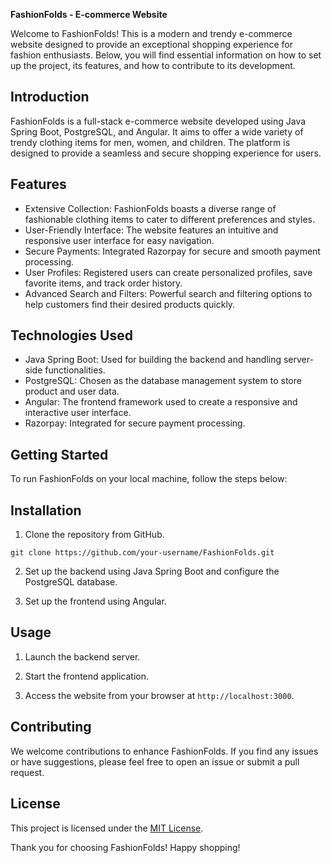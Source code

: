 **FashionFolds - E-commerce Website**

Welcome to FashionFolds! This is a modern and trendy e-commerce website designed to provide an exceptional shopping experience for fashion enthusiasts. Below, you will find essential information on how to set up the project, its features, and how to contribute to its development.

## Introduction

FashionFolds is a full-stack e-commerce website developed using Java Spring Boot, PostgreSQL, and Angular. It aims to offer a wide variety of trendy clothing items for men, women, and children. The platform is designed to provide a seamless and secure shopping experience for users.

## Features

- Extensive Collection: FashionFolds boasts a diverse range of fashionable clothing items to cater to different preferences and styles.
- User-Friendly Interface: The website features an intuitive and responsive user interface for easy navigation.
- Secure Payments: Integrated Razorpay for secure and smooth payment processing.
- User Profiles: Registered users can create personalized profiles, save favorite items, and track order history.
- Advanced Search and Filters: Powerful search and filtering options to help customers find their desired products quickly.

## Technologies Used

- Java Spring Boot: Used for building the backend and handling server-side functionalities.
- PostgreSQL: Chosen as the database management system to store product and user data.
- Angular: The frontend framework used to create a responsive and interactive user interface.
- Razorpay: Integrated for secure payment processing.

## Getting Started

To run FashionFolds on your local machine, follow the steps below:

## Installation

1. Clone the repository from GitHub.
```
git clone https://github.com/your-username/FashionFolds.git
```

2. Set up the backend using Java Spring Boot and configure the PostgreSQL database.

3. Set up the frontend using Angular.

## Usage

1. Launch the backend server.

2. Start the frontend application.

3. Access the website from your browser at `http://localhost:3000`.

## Contributing

We welcome contributions to enhance FashionFolds. If you find any issues or have suggestions, please feel free to open an issue or submit a pull request.

## License

This project is licensed under the [MIT License](LICENSE).

Thank you for choosing FashionFolds! Happy shopping!
